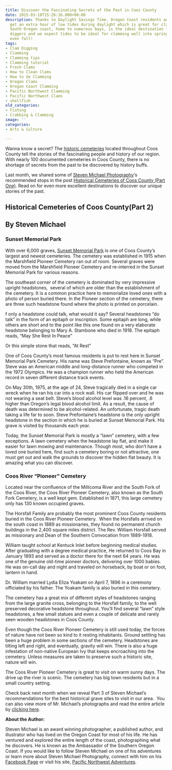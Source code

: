 ```yaml
---
title: Discover the Fascinating Secrets of the Past in Coos County
date: 2015-03-18T15:26:16.000+00:00
description: Thanks to Daylight Savings Time, Oregon Coast residents and visitors
  get an extra hour of low tides during daylight which is great for clamming! The
  South Oregon coast, home to numerous bays, is the ideal destination for recreational
  diggers and we expect tides to be ideal for clamming well into spring, summer and
  even fall!
tags:
- Clam Digging
- Clamming
- Clamming tips
- Clamming tutorial
- Fresh Clams
- How to Clean Clams
- How to Go Clamming
- Oregon Clams
- Oregon Coast Clamming
- Pacific Northwest Clamming
- Pacific Northwest Clams
- shellfish
old_categories:
- Fishing
- Crabbing & Clamming
image: ''
categories:
- Arts & Culture

---
```

Wanna know a secret? The <a href="http://www.findagrave.com/cgi-bin/fg.cgi?page=csr&CScnty=2210&CSsr=41&" target="_blank">historic cemeteries</a> located throughout Coos County tell the stories of the fascinating people and history of our region. With nearly 100 documented cemeteries in Coos County, there is no shortage of secrets from the past to be discovered by history buffs.

Last month, we shared some of <a title="Steven Michael Facebook page" href="https://www.facebook.com/StevenMichaelPhotographyOregon?ref=br_tf" target="_blank">Steven Michael Photography</a>‘s recommended stops in the post <a href="/2015/02/historical-cemeteries-of-coos-county/" target="_blank">Historical Cemeteries of Coos County (Part One)</a>. Read on for even more excellent destinations to discover our unique stories of the past.

## Historical Cemeteries of Coos County(Part 2)

## By Steven Michael

### Sunset Memorial Park

With over 6,000 graves, <a href="https://plus.google.com/117247192413080128687/about?gl=us&hl=en" target="_blank">Sunset Memorial Park</a> is one of Coos County’s largest and newest cemeteries. The cemetery was established in 1915 when the Marshfield Pioneer Cemetery ran out of room. Several graves were moved from the Marshfield Pioneer Cemetery and re-interred in the Sunset Memorial Park for various reasons.

The southeast corner of the cemetery is dominated by very impressive upright headstones,  several of which are older than the establishment of the cemetery. It is a common practice here to memorialize loved ones with a photo of person buried there. In the Pioneer section of the cemetery, there are three such headstone found where the photo is printed on porcelain.

f only a headstone could talk, what would it say? Several headstones “do talk” in the form of an epitaph or inscription. Some epitaph are long, while others are short and to the point like this one found on a very elaborate headstone belonging to Mary A. Stambone who died in 1918. The epitaph reads, “May She Rest In Peace”

Or this simple stone that reads, “At Rest”

One of Coos County’s most famous residents is put to rest here in Sunset Memorial Park Cemetery. His name was Steve Prefontaine, known as “Pre”. Steve was an American middle and long-distance runner who competed in the 1972 Olympics. He was a champion runner who held the American record in seven different distance track events.

On May 30th, 1975, at the age of 24, Steve tragically died in a single car wreck when he ran his car into a rock wall. His car flipped over and he was not wearing a seat belt. Steve’s blood alcohol level was .16 percent, .6 higher than Oregon’s legal blood alcohol limit. As a result, the cause of death was determined to be alcohol-related. An unfortunate, tragic death taking a life far to soon. Steve Prefontaine’s headstone is the only upright headstone in the section in which he is buried at Sunset Memorial Park. His grave is visited by thousands each year.

Today, the Sunset Memorial Park is mostly a “lawn” cemetery, with a few exceptions. A lawn cemetery when the headstone lay flat, and make it easier for lawn mowing and maintenance. Though most, who don’t have a loved one buried here, find such a cemetery boring or not attractive, one must get out and walk the grounds to discover the hidden flat beauty. It is amazing what you can discover.

### Coos River “Pioneer” Cemetery

Located near the confluence of the Millicoma River and the South Fork of the Coos River, the Coos River Pioneer Cemetery, also known as the South Fork Cemetery, is a well kept gem. Established in 1871, this large cemetery only has 130 known occupied graves.

The Horsfall Family are probably the most prominent Coos County residents buried in the Coos River Pioneer Cemetery.  When the Horsfalls arrived on the south coast in 1889 as missionaries, they found no permanent church buildings in the 2,400 square miles district. The Rev. William Horsfall served as missionary and Dean of the Southern Convocation from 1889-1918.

William taught school at Kentuck Inlet before beginning medical studies. After graduating with a degree medical practice, He returned to Coos Bay in January 1893 and served as a doctor there for the next 64 years. He was one of the genuine old-time pioneer doctors, delivering over 1000 babies. He was on-call day and night and traveled on horseback, by boat or on foot, lantern in hand.

Dr. William married Lydia Eliza Yoakam on April 7, 1896 in a ceremony officiated by his father. The Yoakam family is also buried in this cemetery.

The cemetery has a great mix of different styles of headstones ranging from the large granite cross, belonging to the Horsfall family, to the well preserved decorative headstone throughout. You’ll find several “lawn” style headstones, a few small statues and even a couple of delicate and rarely seen wooden headstones in Coos County.

Even though the Coos River Pioneer Cemetery is still used today, the forces of nature have not been so kind to it resting inhabitants. Ground settling has been a huge problem in some sections of the cemetery. Headstones are tilting left and right, and eventually, gravity will win. There is also a huge infestation of non-native European Ivy that keeps encroaching into the cemetery. Unless measures are taken to preserve such a historic site, nature will win.

The Coos River Pioneer Cemetery is great to visit on warm sunny days. The drive up the river is scenic. The cemetery has big town residents but in a small country setting.

Check back next month when we reveal Part 3 of Steven Michael’s recommendations for the best historical grave sites to visit in our area.  You can also view more of Mr. Michael’s photographs and read the entire article by <a href="http://pacificnorthwestadventures.weebly.com/blog/8-coos-county-cemeteries" target="_blank">clicking here</a>.

**About the Author:**

Steven Michael is an award winning photographer, a published author, and illustrator who has lived on the Oregon Coast for most of his life. He has ventured and explored the entire length of the coast, photographing what he discovers. He is known as the Ambassador of the Southern Oregon Coast. If you would like to follow Steven Michael on one of his adventures or learn more about Steven Michael Photography, connect with him on his <a href="https://www.facebook.com/StevenMichaelPhotographyOregon" target="_blank">Facebook Page</a> or visit his site, <a href="http://pacificnorthwestadventures.weebly.com/" target="_blank">Pacific Northwest Adventures</a>.